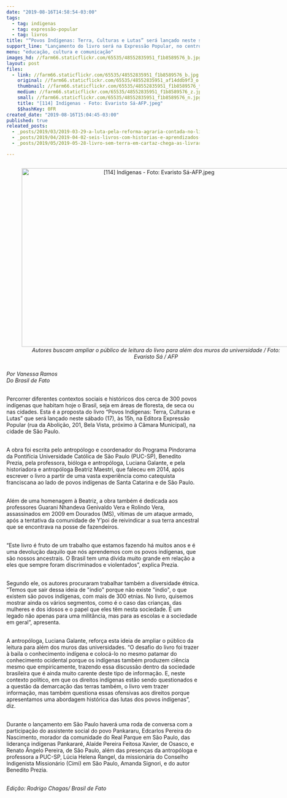 ```yaml
---
date: "2019-08-16T14:58:54-03:00"
tags:
  - tag: indigenas
  - tag: expressão-popular
  - tag: livros
title: "“Povos Indígenas: Terra, Culturas e Lutas” será lançado neste sábado (17) em SP"
support_line: "Lançamento do livro será na Expressão Popular, no centro da capital paulista, neste sábado às 15h"
menu: "educação, cultura e comunicação"
images_hd: //farm66.staticflickr.com/65535/48552835951_f1b8589576_b.jpg
layout: post
files:
  - link: //farm66.staticflickr.com/65535/48552835951_f1b8589576_b.jpg
    original: //farm66.staticflickr.com/65535/48552835951_af14ddb9f3_o.jpg
    thumbnail: //farm66.staticflickr.com/65535/48552835951_f1b8589576_t.jpg
    medium: //farm66.staticflickr.com/65535/48552835951_f1b8589576_z.jpg
    small: //farm66.staticflickr.com/65535/48552835951_f1b8589576_n.jpg
    title: "[114] Indígenas - Foto: Evaristo Sá-AFP.jpeg"
    $$hashKey: 0FR
created_date: "2019-08-16T15:04:45-03:00"
published: true
releated_posts:
  - _posts/2019/03/2019-03-29-a-luta-pela-reforma-agraria-contada-no-livro-sem-terra-em-cartaz.md
  - _posts/2019/04/2019-04-02-seis-livros-com-historias-e-aprendizados-para-criancada.md
  - _posts/2019/05/2019-05-28-livro-sem-terra-em-cartaz-chega-as-livrarias-e-vira-exposicao-no-ceara.md

---
```

<div style="text-align:center">
<figure class="image" style="display:inline-block"><img alt="[114] Indígenas - Foto: Evaristo Sá-AFP.jpeg" height="466" src="//farm66.staticflickr.com/65535/48552835951_f1b8589576_b.jpg" width="700" />
<figcaption><em>Autores buscam ampliar o p&uacute;blico de leitura do livro para al&eacute;m dos muros da universidade / Foto: Evaristo S&aacute; / AFP</em></figcaption>
</figure>
</div>

<p><em>Por Vanessa Ramos<br />
Do Brasil de Fato</em><br />
&nbsp;</p>

<p>Percorrer diferentes contextos sociais e hist&oacute;ricos dos cerca de 300 povos ind&iacute;genas que habitam hoje o Brasil, seja em &aacute;reas de floresta, de seca ou nas cidades. Esta &eacute; a proposta do livro &ldquo;Povos Ind&iacute;genas: Terra, Culturas e Lutas&rdquo; que ser&aacute; lan&ccedil;ado neste s&aacute;bado (17), &agrave;s 15h, na Editora Express&atilde;o Popular (rua da Aboli&ccedil;&atilde;o, 201, Bela Vista, pr&oacute;ximo &agrave; C&acirc;mara Municipal), na cidade de S&atilde;o Paulo.<br />
&nbsp;</p>

<p>A obra foi escrita pelo antrop&oacute;logo e coordenador do Programa Pindorama da Pontif&iacute;cia Universidade Cat&oacute;lica de S&atilde;o Paulo (PUC-SP), Benedito Prezia, pela professora, bi&oacute;loga e antrop&oacute;loga, Luciana Galante, e pela historiadora e antrop&oacute;loga Beatriz Maestri, que faleceu em 2014, ap&oacute;s escrever o livro a partir de uma vasta experi&ecirc;ncia como catequista franciscana ao lado de povos ind&iacute;genas de Santa Catarina e de S&atilde;o Paulo.<br />
&nbsp;</p>

<p>Al&eacute;m de uma homenagem &agrave; Beatriz, a obra tamb&eacute;m &eacute; dedicada aos professores Guarani Nhandeva Genivaldo Vera e Rolindo Vera, assassinados em 2009 em Dourados (MS), v&iacute;timas de um ataque armado, ap&oacute;s a tentativa da comunidade de Y&rsquo;poi de reivindicar a sua terra ancestral que se encontrava na posse de fazendeiros.<br />
&nbsp;</p>

<p>&ldquo;Este livro &eacute; fruto de um trabalho que estamos fazendo h&aacute; muitos anos e &eacute; uma devolu&ccedil;&atilde;o daquilo que n&oacute;s aprendemos com os povos ind&iacute;genas, que s&atilde;o nossos ancestrais. O Brasil tem uma d&iacute;vida muito grande em rela&ccedil;&atilde;o a eles que sempre foram discriminados e violentados&rdquo;, explica Prezia.&nbsp;<br />
&nbsp;</p>

<p>Segundo ele, os autores procuraram trabalhar tamb&eacute;m a diversidade &eacute;tnica. &ldquo;Temos que sair dessa ideia de &quot;&iacute;ndio&quot; porque n&atilde;o existe &quot;&iacute;ndio&quot;, o que existem s&atilde;o povos ind&iacute;genas, com mais de 300 etnias. No livro, quisemos mostrar ainda os v&aacute;rios segmentos, como &eacute; o caso das crian&ccedil;as, das mulheres e dos idosos e o papel que eles t&ecirc;m nesta sociedade. &Eacute; um legado n&atilde;o apenas para uma milit&acirc;ncia, mas para as escolas e a sociedade em geral&rdquo;, apresenta.&nbsp;<br />
&nbsp;</p>

<p>A antrop&oacute;loga, Luciana Galante, refor&ccedil;a esta ideia de ampliar o p&uacute;blico da leitura para al&eacute;m dos muros das universidades. &ldquo;O desafio do livro foi trazer &agrave; baila o conhecimento ind&iacute;gena e coloc&aacute;-lo no mesmo patamar do conhecimento ocidental porque os ind&iacute;genas tamb&eacute;m produzem ci&ecirc;ncia mesmo que empiricamente, trazendo essa discuss&atilde;o dentro da sociedade brasileira que &eacute; ainda muito carente deste tipo de informa&ccedil;&atilde;o. E, neste contexto pol&iacute;tico, em que os direitos ind&iacute;genas est&atilde;o sendo questionados e a quest&atilde;o da demarca&ccedil;&atilde;o das terras tamb&eacute;m, o livro vem trazer informa&ccedil;&atilde;o, mas tamb&eacute;m questiona essas ofensivas aos direitos porque apresentamos uma abordagem hist&oacute;rica das lutas dos povos ind&iacute;genas&rdquo;, diz.&nbsp;<br />
&nbsp;</p>

<p>Durante o lan&ccedil;amento em S&atilde;o Paulo haver&aacute; uma roda de conversa com a participa&ccedil;&atilde;o do assistente social do povo Pankararu, Edcarlos Pereira do Nascimento, morador da comunidade do Real Parque em S&atilde;o Paulo, das lideran&ccedil;a ind&iacute;genas Pankarar&eacute;, Ala&iacute;de Pereira Feitosa Xavier, de Osasco, e Renato &Acirc;ngelo Pereira, de S&atilde;o Paulo, al&eacute;m das presen&ccedil;as da antrop&oacute;loga e professora a PUC-SP, L&uacute;cia Helena Rangel, da mission&aacute;ria do Conselho Indigenista Mission&aacute;rio (Cimi) em S&atilde;o Paulo, Amanda Signori, e do autor Benedito Prezia.</p>

<p><br />
<em>Edi&ccedil;&atilde;o: Rodrigo Chagas/ Brasil de Fato</em></p>

<p>&nbsp;</p>
